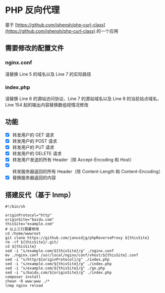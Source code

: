 PHP 反向代理
============

基于 [https://github.com/jshensh/php-curl-class](https://github.com/jshensh/php-curl-class) 的一个应用

## 需要修改的配置文件

### nginx.conf

请替换 Line 5 的域名以及 Line 7 的实际路径

### index.php

请替换 Line 6 的源站访问协议、Line 7 的源站域名以及 Line 8 的当前站点域名，Line 154 起的输出内容替换数组视情况修改

## 功能
- [X] 转发用户的 GET 请求
- [X] 转发用户的 POST 请求
- [X] 转发用户的 PUT 请求
- [X] 转发用户的 DELETE 请求
- [X] 转发用户发送的所有 Header（除 Accept-Encoding 和 Host）
- [X] 转发服务器返回的所有 Header（除 Content-Length 和 Content-Encoding）
- [X] 替换服务器返回的内容

## 搭建反代（基于 lnmp）

```shell
#!/bin/sh

originProtocol="http"
originSite="baidu.com"
thisSite="example.com"
# 以上三行需要修改
cd /home/wwwroot
git clone https://github.com/janusdjg/phpReverseProxy ${thisSite}
rm -rf ${thisSite}/.git/
cd ${thisSite}
sed -i "s/example.com/${thisSite}/g" ./nginx.conf
mv ./nginx.conf /usr/local/nginx/conf/vhost/${thisSite}.conf
sed -i "s/http/${originProtocol}/g" ./index.php
sed -i "s/example.com/${thisSite}/g" ./index.php
sed -i "s/example.com/${thisSite}/g" ./go.php
sed -i "s/baidu.com/${originSite}/g" ./index.php
composer install
chown -R www:www ./*
lnmp nginx reload
```
